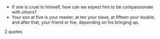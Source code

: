  - If one is cruel to himself, how can we expect him to be compassionate with others?
 - Your son at five is your master, at ten your slave, at fifteen your double, and after that, your friend or foe, depending on his bringing up.

2 quotes
